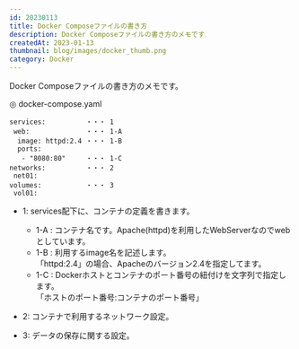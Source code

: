 ```yaml
---
id: 20230113
title: Docker Composeファイルの書き方
description: Docker Composeファイルの書き方のメモです
createdAt: 2023-01-13
thumbnail: blog/images/docker_thumb.png
category: Docker
---
```


Docker Composeファイルの書き方のメモです。

◎ docker-compose.yaml
```text
services:          ・・・ 1
 web:              ・・・ 1-A
  image: httpd:2.4 ・・・ 1-B
  ports:
   - "8080:80"     ・・・ 1-C
networks:          ・・・ 2
 net01:
volumes:           ・・・ 3
 vol01:
```

- 1: services配下に、コンテナの定義を書きます。
  - 1-A : コンテナ名です。Apache(httpd)を利用したWebServerなのでwebとしています。
  - 1-B : 利用するimage名を記述します。  
「httpd:2.4」の場合、Apacheのバージョン2.4を指定してます。
  - 1-C : Dockerホストとコンテナのポート番号の紐付けを文字列で指定します。  
「ホストのポート番号:コンテナのポート番号」
- 2: コンテナで利用するネットワーク設定。

- 3: データの保存に関する設定。
